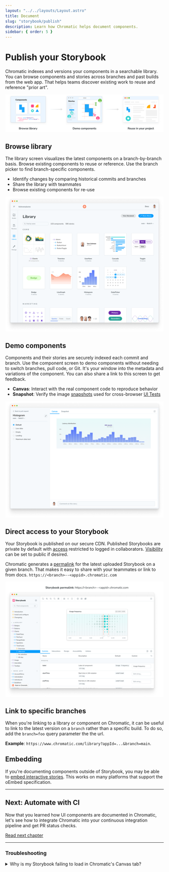 ```yaml
---
layout: "../../layouts/Layout.astro"
title: Document
slug: "storybook/publish"
description: Learn how Chromatic helps document components.
sidebar: { order: 5 }
---
```


# Publish your Storybook

Chromatic indexes and versions your components in a searchable library. You can browse components and stories across branches and past builds from the web app. That helps teams discover existing work to reuse and reference "prior art".

![Document](../../images/workflow-document.png)

## Browse library

The library screen visualizes the latest components on a branch-by-branch basis. Browse existing components to reuse or reference. Use the branch picker to find branch-specific components.

- Identify changes by comparing historical commits and branches
- Share the library with teammates
- Browse existing components for re-use

![Component library](../../images/library.png)

## Demo components

Components and their stories are securely indexed each commit and branch. Use the component screen to demo components without needing to switch branches, pull code, or Git. It's your window into the metadata and variations of the component. You can also share a link to this screen to get feedback.

- **Canvas**: Interact with the real component code to reproduce behavior
- **Snapshot**: Verify the image [snapshots](/docs/snapshots) used for cross-browser [UI Tests](/docs/storybook/test)

![Component screen](../../images/component.png)

## Direct access to your Storybook

Your Storybook is published on our secure CDN. Published Storybooks are private by default with [access](/docs/access) restricted to logged in collaborators. [Visibility](/docs/collaborators#visibility) can be set to public if desired.

Chromatic generates a [permalink](/docs/permalinks) for the latest uploaded Storybook on a given branch. That makes it easy to share with your teammates or link to from docs. `https://<branch>--<appid>.chromatic.com`

![Direct Storybook](../../images/published-storybook.png)

## Link to specific branches

When you're linking to a library or component on Chromatic, it can be useful to link to the latest version on a `branch` rather than a specific build. To do so, add the `branch=foo` query parameter the the url.

**Example**: `https://www.chromatic.com/library?appId=...&branch=main`.

## Embedding

If you're documenting components outside of Storybook, you may be able to [embed interactive stories](/docs/embed). This works on many platforms that support the oEmbed specification.

---

## Next: Automate with CI

Now that you learned how UI components are documented in Chromatic, let's see how to integrate Chromatic into your continuous integration pipeline and get PR status checks.

<a class="btn primary round" href="/docs/storybook/ci">Read next chapter</a>

---

### Troubleshooting

<details>
<summary>Why is my Storybook failing to load in Chromatic's Canvas tab?</summary>

**Mixed content**
<br />
If your stories make use of non-HTTPS content (for instance, images), the iframe rendering your stories will fail to load, as modern browsers do not allow [mixed content](https://developer.mozilla.org/en-US/docs/Web/Security/Mixed_content) (HTTP content sources included within HTTPS pages).

To fix this, ensure all resources used by your stories are served via HTTPS.

**CORS violation**
<br />
Chromatic renders your published stories in an iframe. Due to browser security restrictions, your components and stories cannot reference `window.parent` or `window.top`. In Storybook, those properties would reference the Storybook manager interface, which is located on the same domain as the iframe and therefore allowed. But when rendered on chromatic.com, those properties would reference a different (sub)domain and therefore violate CORS restrictions, causing a JavaScript error. There are three ways to mitigate this issue:

1. Don’t reference `window.parent` or `window.top`. If you’re trying to communicate with the Storybook manager UI, it’s better to use “channels.” Storybook provides the [useChannel API](https://storybook.js.org/docs/react/addons/addons-api#usechannel) for this purpose.

2. Conditionally avoid `window.parent` and `window.top` by checking `isChromatic()`. We provide the [`isChromatic` utility](/docs/ischromatic) to “detect” when a story is rendered inside of Chromatic.

3. Wrap your `window.parent` and `window.top` references in a `try/catch` block. This will suppress the JavaScript error.

</details>
